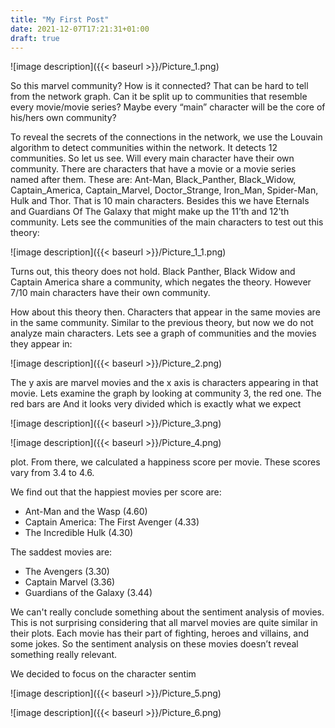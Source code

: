 ```yaml
---
title: "My First Post"
date: 2021-12-07T17:21:31+01:00
draft: true
---
```


![image description]({{< baseurl >}}/Picture_1.png)

So this marvel community? How is it connected? That can be hard to tell from the network graph. Can it be split up to communities that resemble every movie/movie series? Maybe every “main” character will be the core of his/hers own community? 

To reveal the secrets of the connections in the network, we use the Louvain algorithm to detect communities within the network. It detects 12 communities. 
So let us see. Will every main character have their own community. There are characters that have a movie or a movie series named after them. These are: Ant-Man, Black_Panther, Black_Widow, Captain_America, Captain_Marvel, Doctor_Strange, Iron_Man, Spider-Man, Hulk and Thor. That is 10 main characters. Besides this we have Eternals and Guardians Of The Galaxy that might make up the 11’th and 12’th community. 
Lets see the communities of the main characters to test out this theory: 

![image description]({{< baseurl >}}/Picture_1_1.png)


Turns out, this theory does not hold. Black Panther, Black Widow and Captain America share a community, which negates the theory. However 7/10 main characters have their own community.

How about this theory then. Characters that appear in the same movies are in the same community. Similar to the previous theory, but now we do not analyze main characters. 
Lets see a graph of communities and the movies they appear in:

![image description]({{< baseurl >}}/Picture_2.png)

The y axis are marvel movies and the x axis is characters appearing in that movie. Lets examine the graph by looking at community 3, the red one. The red bars are 
And it looks very divided which is exactly what we expect 


![image description]({{< baseurl >}}/Picture_3.png)


![image description]({{< baseurl >}}/Picture_4.png)


plot. From there, we calculated a happiness score per movie. These scores vary from 3.4 to 4.6. 

We find out that the happiest movies per score are:
 
*	Ant-Man and the Wasp (4.60)
*	Captain America: The First Avenger (4.33) 
*	The Incredible Hulk (4.30)

The saddest movies are:

*	The Avengers (3.30)
*	Captain Marvel (3.36)
*	Guardians of the Galaxy (3.44)

We can't really conclude something about the sentiment analysis of movies. This is not surprising considering that all marvel movies are quite similar in their plots. Each movie has their part of fighting, heroes and villains, and some jokes. So the sentiment analysis on these movies doesn’t reveal something really relevant.


We decided to focus on the character sentim

![image description]({{< baseurl >}}/Picture_5.png)


![image description]({{< baseurl >}}/Picture_6.png)


